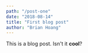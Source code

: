 ```yaml
---
path: "/post-one"
date: "2018-08-14"
title: "First blog post"
author: "Brian Hoang"
---
```


This is a blog post. Isn't it **cool**?
